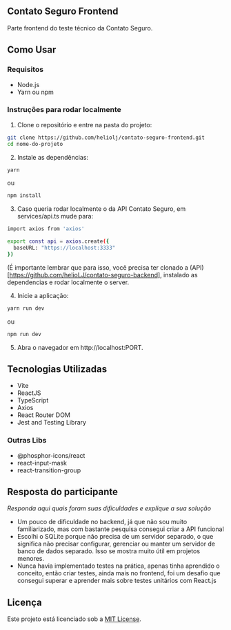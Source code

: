 ## Contato Seguro Frontend
Parte frontend do teste técnico da Contato Seguro.

## Como Usar
### Requisitos
- Node.js
- Yarn ou npm

### Instruções para rodar localmente
1. Clone o repositório e entre na pasta do projeto:

```bash
git clone https://github.com/heliolj/contato-seguro-frontend.git
cd nome-do-projeto
```
2. Instale as dependências:
```bash
yarn
```
ou
```bash
npm install
```
3. Caso queria rodar localmente o da API Contato Seguro, em services/api.ts mude para:
```bash
import axios from 'axios'

export const api = axios.create({
  baseURL: "https://localhost:3333"
})
```
(É importante lembrar que para isso, você precisa ter clonado a (API)[https://github.com/helioLJ/contato-seguro-backend], instalado as dependencias e rodar localmente o server.


4. Inicie a aplicação:
```bash
yarn run dev
```
ou
```bash
npm run dev
```
5. Abra o navegador em http://localhost:PORT.

## Tecnologias Utilizadas

- Vite
- ReactJS
- TypeScript
- Axios
- React Router DOM
- Jest and Testing Library

### Outras Libs

- @phosphor-icons/react
- react-input-mask
- react-transition-group

## Resposta do participante
_Responda aqui quais foram suas dificuldades e explique a sua solução_

- Um pouco de dificuldade no backend, já que não sou muito familiarizado, mas com bastante pesquisa consegui criar a API funcional
- Escolhi o SQLite porque não precisa de um servidor separado, o que significa não precisar configurar, gerenciar ou manter um servidor de banco de dados separado. Isso se mostra muito útil em projetos menores.
- Nunca havia implementado testes na prática, apenas tinha aprendido o conceito, então criar testes, ainda mais no frontend, foi um desafio que consegui superar e aprender mais sobre testes unitários com React.js

## Licença
Este projeto está licenciado sob a [MIT License](./LICENSE).
